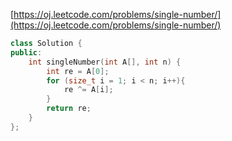 [https://oj.leetcode.com/problems/single-number/](https://oj.leetcode.com/problems/single-number/)

``` cpp
class Solution {
public:
    int singleNumber(int A[], int n) {
		int re = A[0];
		for (size_t i = 1; i < n; i++){
			re ^= A[i];
		}
		return re;
	}
};
```

